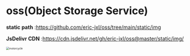 # oss(Object Storage Service)

**static path** :https://github.com/eric-jxl/oss/tree/main/static/img

**JsDelivr CDN** :https://cdn.jsdelivr.net/gh/eric-jxl/oss@master/static/img/

<img src="https://cdn.jsdelivr.net/gh/eric-jxl/oss@master/static/img/motorcycle.svg" alt="motorcycle" style="zoom: 50%;" />
